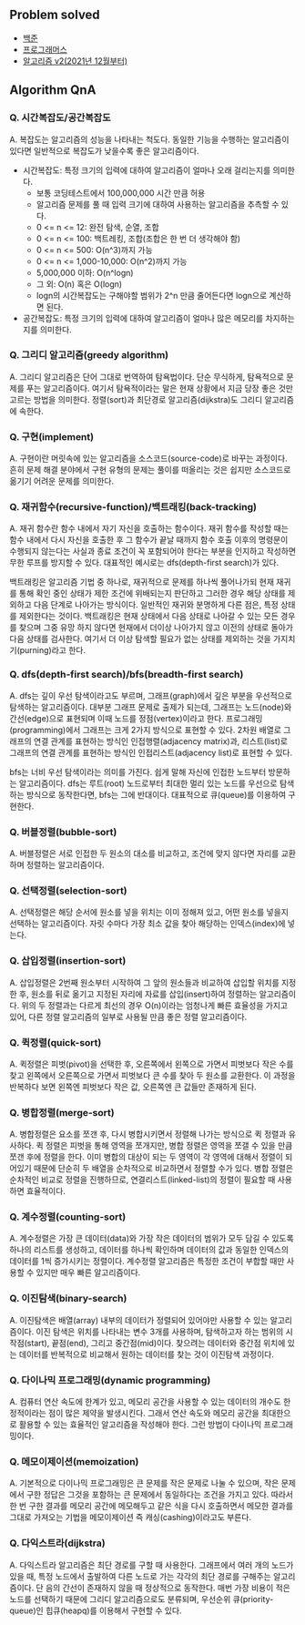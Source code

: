 ## Problem solved

- [백준](https://github.com/m1nnh/Problem-Solving/tree/master/BOJ)
- [프로그래머스](https://github.com/m1nnh/Problem-Solving/tree/master/Programmers)
- [알고리즘 v2(2021년 12월부터)](https://maprk.notion.site/178d5a362613437d82a5d8476bc62b7b)

## Algorithm QnA 

### Q. 시간복잡도/공간복잡도
A. 복잡도는 알고리즘의 성능을 나타내는 척도다. 동일한 기능을 수행하는 알고리즘이 있다면 일반적으로 복잡도가 낮을수록 좋은 알고리즘이다.
- 시간복잡도: 특정 크기의 입력에 대하여 알고리즘이 얼마나 오래 걸리는지를 의미한다.
  - 보통 코딩테스트에서 100,000,000 시간 만큼 허용
  - 알고리즘 문제를 풀 때 입력 크기에 대하여 사용하는 알고리즘을 추측할 수 있다.
  - 0 <= n <= 12: 완전 탐색, 순열, 조합
  - 0 <= n <= 100: 백트레킹, 조합(조합은 한 번 더 생각해야 함)
  - 0 <= n <= 500: O(n^3)까지 가능
  - 0 <= n <= 1,000-10,000: O(n^2)까지 가능
  - 5,000,000 이하: O(n^logn)
  - 그 외: O(n) 혹은 O(logn)
  - logn의 시간복잡도는 구해야할 범위가 2^n 만큼 줄어든다면 logn으로 계산하면 된다.
- 공간복잡도: 특정 크기의 입력에 대하여 알고리즘이 얼마나 많은 메모리를 차지하는지를 의미한다.

### Q. 그리디 알고리즘(greedy algorithm)
A. 그리디 알고리즘은 단어 그대로 번역하여 탐욕법이다. 단순 무식하게, 탐욕적으로 문제를 푸는 알고리즘이다. 여기서 탐욕적이라는 말은 현재 상황에서 지금 당장 좋은 것만 고르는 방법을 의미한다. 정렬(sort)과 최단경로 알고리즘(dijkstra)도 그리디 알고리즘에 속한다.

### Q. 구현(implement)
A. 구현이란 머릿속에 있는 알고리즘을 소스코드(source-code)로 바꾸는 과정이다. 흔히 문제 해결 분야에서 구현 유형의 문제는 풀이를 떠올리는 것은 쉽지만 소스코드로 옮기기 어려운 문제를 의미한다. 

### Q. 재귀함수(recursive-function)/백트래킹(back-tracking)
A. 재귀 함수란 함수 내에서 자기 자신을 호출하는 함수이다. 재귀 함수를 작성할 때는 함수 내에서 다시 자신을 호출한 후 그 함수가 끝날 때까지 함수 호출 이후의 명령문이 수행되지 않는다는 사실과 종료 조건이 꼭 포함되어야 한다는 부분을 인지하고 작성하면 무한 루프를 방지할 수 있다. 대표적인 예시로는 dfs(depth-first search)가 있다.

백트래킹은 알고리즘 기법 중 하나로, 재귀적으로 문제를 하나씩 풀어나가되 현재 재귀를 통해 확인 중인 상태가 제한 조건에 위배되는지 판단하고 그러한 경우 해당 상태를 제외하고 다음 단계로 나아가는 방식이다. 일반적인 재귀와 분명하게 다른 점은, 특정 상태를 제외한다는 것이다. 백트래킹은 현재 상태에서 다음 상태로 나아갈 수 있는 모든 경우를 찾으며 그중 유망 하지 않다면 현재에서 더이상 나아가지 않고 이전의 상태로 돌아가 다음 상태를 검사한다. 여기서 더 이상 탐색할 필요가 없는 상태를 제외하는 것을 가지치기(purning)라고 한다.

### Q. dfs(depth-first search)/bfs(breadth-first search)
A. dfs는 깊이 우선 탐색이라고도 부르며, 그래프(graph)에서 깊은 부분을 우선적으로 탐색하는 알고리즘이다. 대부분 그래프 문제로 출제가 되는데, 그래프는 노드(node)와 간선(edge)으로 표현되며 이때 노드를 정점(vertex)이라고 한다. 프로그래밍(programming)에서 그래프는 크게 2가지 방식으로 표현할 수 있다. 2차원 배열로 그래프의 연결 관계를 표현하는 방식인 인접행렬(adjacency matrix)과, 리스트(list)로 그래프의 연결 관계를 표현하는 방식인 인접리스트(adjacency list)로 표현할 수 있다.

bfs는 너비 우선 탐색이라는 의미를 가진다. 쉽게 말해 자신에 인접한 노드부터 방문하는 알고리즘이다. dfs는 루트(root) 노드로부터 최대한 멀리 있는 노드를 우선으로 탐색하는 방식으로 동작한다면, bfs는 그에 반대이다. 대표적으로 큐(queue)를 이용하여 구현한다.

### Q. 버블정렬(bubble-sort)
A. 버블정렬은 서로 인접한 두 원소의 대소를 비교하고, 조건에 맞지 않다면 자리를 교환하며 정렬하는 알고리즘이다.

### Q. 선택정렬(selection-sort)
A. 선택정렬은 해당 순서에 원소를 넣을 위치는 이미 정해져 있고, 어떤 원소를 넣을지 선택하는 알고리즘이다. 자릿 수마다 가장 최소 값을 찾아 해당하는 인덱스(index)에 넣는다.

### Q. 삽입정렬(insertion-sort)
A. 삽입정렬은 2번째 원소부터 시작하여 그 앞의 원소들과 비교하여 삽입할 위치를 지정한 후, 원소를 뒤로 옮기고 지정된 자리에 자료를 삽입(insert)하여 정렬하는 알고리즘이다. 위의 두 정렬과는 다르게 최선의 경우 O(n)이라는 엄청나게 빠른 효율성을 가지고 있어, 다른 정렬 알고리즘의 일부로 사용될 만큼 좋은 정렬 알고리즘이다.

### Q. 퀵정렬(quick-sort)
A. 퀵정렬은 피벗(pivot)을 선택한 후, 오른쪽에서 왼쪽으로 가면서 피벗보다 작은 수를 찾고 왼쪽에서 오른쪽으로 가면서 피벗보다 큰 수를 찾아 두 원소를 교환한다. 이 과정을 반복하다 보면 왼쪽엔 피벗보다 작은 값, 오른쪽엔 큰 값들만 존재하게 된다. 

### Q. 병합정렬(merge-sort)
A. 병합정렬은 요소를 쪼갠 후, 다시 병합시키면서 정렬해 나가는 방식으로 퀵 정렬과 유사하다. 퀵 정렬은 피벗을 통해 영역을 쪼개지만, 병합 정렬은 영역을 쪼갤 수 있을 만큼 쪼갠 후에 정렬을 한다. 이미 병합의 대상이 되는 두 영역이 각 영역에 대해서 정렬이 되어있기 때문에 단순히 두 배열을 순차적으로 비교하면서 정렬할 수가 있다. 병합 정렬은 순차적인 비교로 정렬을 진행하므로, 연결리스트(linked-list)의 정렬이 필요할 때 사용하면 효율적이다.

### Q. 계수정렬(counting-sort)
A. 계수정렬은 가장 큰 데이터(data)와 가장 작은 데이터의 범위가 모두 담길 수 있도록 하나의 리스트를 생성하고, 데이터를 하나씩 확인하며 데이터의 값과 동일한 인덱스의 데이터를 1씩 증가시키는 정렬이다. 계수정렬 알고리즘은 특정한 조건이 부합할 때만 사용할 수 있지만 매우 빠른 알고리즘이다.

### Q. 이진탐색(binary-search)
A. 이진탐색은 배열(array) 내부의 데이터가 정렬되어 있어야만 사용할 수 있는 알고리즘이다. 이진 탐색은 위치를 나타내는 변수 3개를 사용하며, 탐색하고자 하는 범위의 시작점(start), 끝점(end), 그리고 중간점(mid)이다. 찾으려는 데이터와 중간점 위치에 있는 데이터를 반복적으로 비교해서 원하는 데이터를 찾는 것이 이진탐색 과정이다.

### Q. 다이나믹 프로그래밍(dynamic programming)
A. 컴퓨터 연산 속도에 한계가 있고, 메모리 공간을 사용할 수 있는 데이터의 개수도 한정적이라는 점이 많은 제약을 발생시킨다. 그래서 연산 속도와 메모리 공간을 최대한으로 활용할 수 있는 효율적인 알고리즘을 작성해야 한다. 그런 방법이 다이나믹 프로그래밍이다.

### Q. 메모이제이션(memoization)
A. 기본적으로 다이나믹 프로그래밍은 큰 문제를 작은 문제로 나눌 수 있으며, 작은 문제에서 구한 정답은 그것을 포함하는 큰 문제에서 동일하다는 조건을 가지고 있다. 따라서 한 번 구한 결과를 메모리 공간에 메모해두고 같은 식을 다시 호출하면서 메모한 결과를 그대로 가져오는 기법을 메모이제이션 즉 캐싱(cashing)이라고도 부른다.

### Q. 다익스트라(dijkstra)
A. 다익스트라 알고리즘은 최단 경로를 구할 때 사용한다. 그래프에서 여러 개의 노드가 있을 때, 특정 노드에서 출발하여 다른 노드로 가는 각각의 최단 경로를 구해주는 알고리즘이다. 단 음의 간선이 존재하지 않을 때 정상적으로 동작한다. 매번 가장 비용이 적은 노드를 선택하기 때문에 그리디 알고리즘으로도 분류되며, 우선순위 큐(priority-queue)인 힙큐(heapq)를 이용해서 구현할 수 있다.
